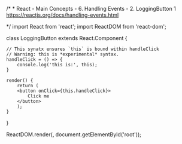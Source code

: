 /*
 * 
  React - Main Concepts - 6. Handling Events - 2. LoggingButton 1
  https://reactjs.org/docs/handling-events.html

 */
import React from 'react';
import ReactDOM from 'react-dom';

class LoggingButton extends React.Component {
    
    // This synatx ensures `this` is bound within handleClick
    // Warning: this is *experimental* syntax.
    handleClick = () => {
        console.log('this is:', this);
    }

    render() {
        return (
        <button onClick={this.handleClick}>
            Click me
        </button>
        );
    }
}

ReactDOM.render(<LoggingButton />, document.getElementById('root'));
